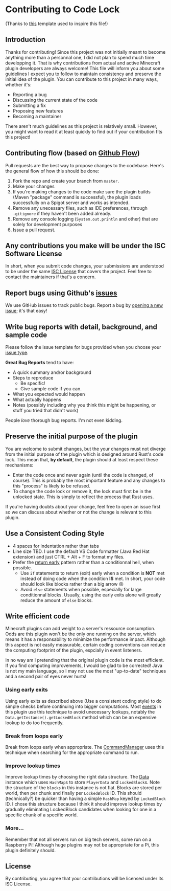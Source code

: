 # Contributing to Code Lock

(Thanks to [this](https://gist.github.com/briandk/3d2e8b3ec8daf5a27a62) template used to inspire this file!)

## Introduction

Thanks for contributing! Since this project was not initially meant to become anything more than a personnal one, I did not plan to spend much time developping it. That is why contributions from actual and active Minecraft plugin developers are always welcome! This file will inform you about some guidelines I expect you to follow to maintain consistency and preserve the initial idea of the plugin. You can contribute to this project in many ways, whether it's:

- Reporting a bug
- Discussing the current state of the code
- Submitting a fix
- Proposing new features
- Becoming a maintainer

There aren't much guidelines as this project is relatively small. However, you might want to read it at least quickly to find out if your contribution fits this project!

## Contributing flow (based on [Github Flow](https://guides.github.com/introduction/flow/index.html))

Pull requests are the best way to propose changes to the codebase. Here's the general flow of how this should be done:

1. Fork the repo and create your branch from `master`.
2. Make your changes
3. If you're making changes to the code make sure the plugin builds (Maven "package" command is successful), the plugin loads successfully on a Spigot server and works as intended.
4. Remove any unecessary files, such as IDE preferences, through `.gitignore` if they haven't been added already.
5. Remove any console logging (`System.out.println` and other) that are solely for development purposes
6. Issue a pull request.

## Any contributions you make will be under the ISC Software License

In short, when you submit code changes, your submissions are understood to be under the same [ISC License](http://choosealicense.com/licenses/isc/) that covers the project. Feel free to contact the maintainers if that's a concern.

## Report bugs using Github's [issues](https://github.com/maxijonson/code-lock/issues)

We use GitHub issues to track public bugs. Report a bug by [opening a new issue](https://github.com/maxijonson/code-lock/issues/new/choose); it's that easy!

## Write bug reports with detail, background, and sample code

Please follow the issue template for bugs provided when you choose your [issue type](https://github.com/maxijonson/code-lock/issues/new/choose).

**Great Bug Reports** tend to have:

- A quick summary and/or background
- Steps to reproduce
  - Be specific!
  - Give sample code if you can.
- What you expected would happen
- What actually happens
- Notes (possibly including why you think this might be happening, or stuff you tried that didn't work)

People _love_ thorough bug reports. I'm not even kidding.

## Preserve the initial purpose of the plugin

You are welcome to submit changes, but the your changes must not diverge from the initial purpose of the plugin which is designed around Rust's code lock. This mean that, **by default**, the plugin should at least respect these mechanisms:

- Enter the code once and never again (until the code is changed, of course). This is probably the most important feature and any changes to this "process" is likely to be refused.
- To change the code lock or remove it, the lock must first be in the unlocked state. This is simply to reflect the process that Rust uses.

If you're having doubts about your change, feel free to open an issue first so we can discuss about whether or not the change is relevant to this plugin.

## Use a Consistent Coding Style

- 4 spaces for indentation rather than tabs
- Line size TBD. I use the default VS Code formatter (Java Red Hat extension) and just CTRL + Alt + F to format my files.
- Prefer the [return early](https://medium.com/swlh/return-early-pattern-3d18a41bba8) pattern rather than a conditionnal hell, when possible.
  - Use `if` statements to return (exit) early when a condition is **NOT** met instead of doing code when the condition **IS** met. In short, your code should look like blocks rather than a big arrow 😜
  - Avoid `else` statements when possible, especially for large conditionnal blocks. Usually, using the early exits alone will greatly reduce the amount of `else` blocks.

## Write efficient code

Minecraft plugins can add weight to a server's ressource consumption. Odds are this plugin won't be the only one running on the server, which means it has a responsability to minimize the performance impact. Although this aspect is not easily measurable, certain coding conventions can reduce the computing footprint of the plugin, espcially in event listeners.

In no way am I pretending that the original plugin code is the most efficient. If you find computing improvements, I would be glad to be corrected! Java is not my main language, so I may not use the most "up-to-date" techniques and a second pair of eyes never hurts!

### Using early exits

Using early exits as described above (Use a consistent coding style) to do simple checks before continuing into bigger computations. Most [events](src\main\java\io\github\maxijonson\events) in this plugin use this technique to avoid unecessary lookups, notably the `Data.getInstance().getLockedBlock` method which can be an expensive lookup to do too frequently.

### Break from loops early

Break from loops early when appropriate. The [CommandManager](src\main\java\io\github\maxijonson\commands\CommandManager.java) uses this technique when searching for the appropriate command to run.

### Improve lookup times

Improve lookup times by choosing the right data structure. The [Data](src\main\java\io\github\maxijonson\data\Data.java) instance which uses `HashMap`s to store `PlayerData` and `LockedBlock`s. Note the structure of the `blocks` in this instance is not flat. Blocks are stored per world, then per chunk and finally per `LockedBlock` ID. This should (technically?) be quicker than having a simple `HashMap` keyed by `LockedBlock` ID. I chose this structure because I think it should improve lookup times by gradually eliminating LockedBlock candidates when looking for one in a specific chunk of a specific world.

### More...

Remember that not all servers run on big tech servers, some run on a Raspberry Pi! Although huge plugins may not be appropriate for a Pi, this plugin definitely should.

## License

By contributing, you agree that your contributions will be licensed under its ISC License.
